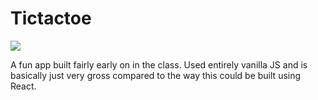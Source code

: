 # Tictactoe

![](./tictactoe-example.gif)

A fun app built fairly early on in the class. Used entirely vanilla JS and is basically just very gross compared to the way this could be built using React.

